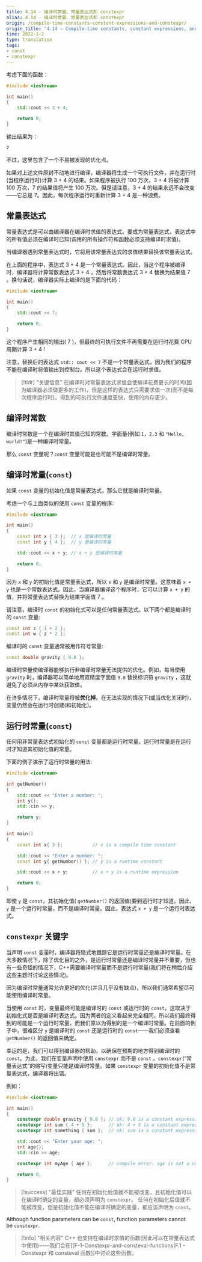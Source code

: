 ```yaml
---
title: 4.14 - 编译时常量、常量表达式和 constexpr
alias: 4.14 - 编译时常量、常量表达式和 constexpr
origin: /compile-time-constants-constant-expressions-and-constexpr/
origin_title: "4.14 — Compile-time constants, constant expressions, and constexpr"
time: 2022-1-2
type: translation
tags:
- const
- constexpr
---
```




考虑下面的函数：

```cpp
#include <iostream>

int main()
{
    std::cout << 3 + 4;

    return 0;
}
```

输出结果为：

```
7
```

不过，这里包含了一个不易被发现的优化点。

如果对上述文件原封不动地进行编译，编译器将生成一个可执行文件，并在运行时(当程序运行时)计算 3 + 4 的结果。如果程序被执行 100 万次，3 + 4 将被计算 100 万次，7 的结果值将产生 100 万次。但是请注意，3 + 4 的结果永远不会改变——它总是 7。因此，每次程序运行时重新计算 3 + 4 是一种浪费。

## 常量表达式

常量表达式是可以由编译器在编译时求值的表达式。要成为常量表达式，表达式中的所有值必须在编译时已知(调用的所有操作符和函数必须支持编译时求值)。

当编译器遇到常量表达式时，它将用该常量表达式的求值结果替换该常量表达式。

在上面的程序中，表达式 3 + 4 是一个常量表达式。因此，当这个程序被编译时，编译器将计算常数表达式 3 + 4 ，然后将常数表达式 3 + 4 替换为结果值 7  。换句话说，编译器实际上编译的是下面的代码：

```cpp
#include <iostream>

int main()
{
    std::cout << 7;

    return 0;
}
```

这个程序产生相同的输出( 7 )，但最终的可执行文件不再需要在运行时花费 CPU 周期计算 3 + 4  !

注意，替换后的表达式 `std:: cout << 7` 不是一个常量表达式，因为我们的程序不能在编译时将值输出到控制台。所以这个表达式会在运行时求值。

> [!tldr] "关键信息"
> 在编译时对常量表达式求值会使编译花费更长的时间(因为编译器必须做更多的工作)，但是这样的表达式只需要求值一次(而不是每次程序运行时)。得到的可执行文件速度更快，使用的内存更少。


## 编译时常数

编译时常数是一个在编译时其值已知的常数。字面量(例如 `1`，`2.3` 和 `"Hello, world!"`)是一种编译时常量。

那么 `const` 变量呢？`const` 变量可能是也可能不是编译时常量。

## 编译时常量(`const`)

如果 `const` 变量的初始化值是常量表达式，那么它就是编译时常量。

考虑一个与上面类似的使用 `const` 变量的程序:

```cpp
#include <iostream>

int main()
{
    const int x { 3 };  // x 是编译时常量
    const int y { 4 };  // y 是编译时常量

    std::cout << x + y; // x + y 是编译时常量

    return 0;
}
```

因为 `x` 和 `y` 的初始化值是常量表达式，所以 `x` 和 `y` 是编译时常量。这意味着 `x + y` 也是一个常数表达式。因此，当编译器编译这个程序时，它可以计算 `x + y` 的值，并将常量表达式替换为结果字面值 7 。

请注意，编译时 `const` 的初始化式可以是任何常量表达式。以下两个都是编译时的 `const` 变量:

```cpp
const int z { 1 + 2 };
const int w { z * 2 };
```

编译时的 `const` 变量通常被用作符号常量:

```cpp
const double gravity { 9.8 };
```

编译时常量使编译器能够执行非编译时常量无法提供的优化。例如，每当使用 `gravity` 时，编译器可以简单地用双精度字面值 `9.8`  替换标识符 `gravity` ，这就避免了必须从内存中某处获取值。

在许多情况下，编译时常量将被**优化掉**。在无法实现的情况下(或当优化关闭时)，变量仍然会在运行时创建(和初始化)。

## 运行时常量(`const`)

任何用非常量表达式初始化的 `const` 变量都是运行时常量。运行时常量是在运行时才知道其初始化值的常量。

下面的例子演示了运行时常量的用法:

```cpp
#include <iostream>

int getNumber()
{
    std::cout << "Enter a number: ";
    int y{};
    std::cin >> y;

    return y;
}

int main()
{
    const int x{ 3 };           // x is a compile time constant

    std::cout << "Enter a number: ";
    const int y{ getNumber() }; // y is a runtime constant

    std::cout << x + y;         // x + y is a runtime expression

    return 0;
}
```

即使 `y`  是 `const`，其初始化值( `getNumber()` 的返回值)要到运行时才知道。因此， `y` 是一个运行时常量，而不是编译时常量。因此，表达式 `x + y` 是一个运行时表达式。

## `constexpr` 关键字

当声明 `const` 变量时，编译器将隐式地跟踪它是运行时常量还是编译时常量。在大多数情况下，除了优化目的之外，是运行时常量还是编译时常量并不重要，但也有一些奇怪的情况下，C++需要编译时常量而不是运行时常量(我们将在稍后介绍这些主题时讨论这些情况)。

因为编译时常量通常允许更好的优化(并且几乎没有缺点)，所以我们通常希望尽可能使用编译时常量。

当使用 `const`  时，变量最终可能是编译时的 `const` 或运行时的 `const`，这取决于初始化式是否是编译时表达式。因为两者的定义看起来完全相同，所以我们最终得到的可能是一个运行时常量，而我们原以为得到的是一个编译时常量。在前面的例子中，很难区分 `y` 是编译时的 `const` 还是运行时的 `const`——我们必须查看 `getNumber()` 的返回值来确定。

幸运的是，我们可以得到编译器的帮助，以确保在预期的地方得到编译时的 `const`。为此，我们在变量声明中使用 `constexpr` 而不是 `const` 。`constexpr`(“常量表达式”的缩写)变量只能是编译时常量。如果 `constexpr` 变量的初始化值不是常量表达式，编译器将出错。

例如：

```cpp
#include <iostream>

int main()
{
    constexpr double gravity { 9.8 }; // ok: 9.8 is a constant expression
    constexpr int sum { 4 + 5 };      // ok: 4 + 5 is a constant expression
    constexpr int something { sum };  // ok: sum is a constant expression

    std::cout << "Enter your age: ";
    int age{};
    std::cin >> age;

    constexpr int myAge { age };      // compile error: age is not a constant expression

    return 0;
}
```

> [!success] "最佳实践"
> 任何在初始化后值就不能被改变，且初始化值可以在编译时确定的变量，都必须声明为 `constexpr`。
> 任何在初始化后值就不能被改变，但是初始化值不能在编译时确定的变量，都应该声明为 `const`。

Although function parameters can be `const`, function parameters cannot be `constexpr`.

> [!info] "相关内容"
> C++ 也支持在编译时求值的函数(因此可以在常量表达式中使用)——我们会在[[F-1-Constexpr-and-consteval-functions|F.1 - Constexpr 和 consteval 函数]]中讨论这些函数。
